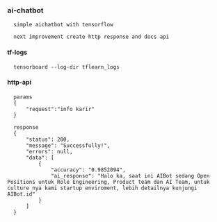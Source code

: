 ### ai-chatbot
      simple aichatbot with tensorflow
  
      next improvement create http response and docs api

#### tf-logs
      tensorboard --log-dir tflearn_logs
  
#### http-api
      params
      {
          "request":"info karir"
      }
      
      response
      {
          "status": 200,
          "message": "Successfully!",
          "errors": null,
          "data": [
              {
                  "accuracy": "0.9852094",
                  "ai_response": "Halo ka, saat ini AIBot sedang Open Positions untuk Role Engineering, Product team dan AI Team, untuk culture nya kami startup enviroment, lebih detailnya kunjungi AIBot.id"
              }
          ]
      }
